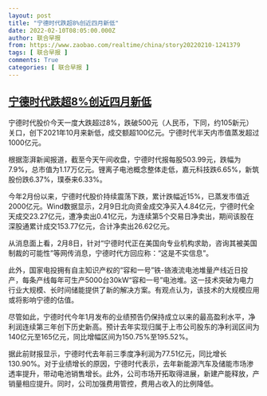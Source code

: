 ```yaml
---
layout: post
title: "宁德时代跌超8%创近四月新低"
date: 2022-02-10T08:05:00.000Z
author: 联合早报
from: https://www.zaobao.com/realtime/china/story20220210-1241379
tags: [ 联合早报 ]
comments: True
categories: [ 联合早报 ]
---
```

<!--1644480300000-->
[宁德时代跌超8%创近四月新低](https://www.zaobao.com/realtime/china/story20220210-1241379)
------

<div>
<p>宁德时代股价今天一度大跌超过8%，跌破500元（人民币，下同，约105新元）关口，创下2021年10月来新低，成交额超100亿元。宁德时代半天内市值蒸发超过1000亿元。</p><p>根据澎湃新闻报道，截至今天午间收盘，宁德时代报每股503.99元，跌幅为7.9%，总市值为1.17万亿元。锂离子电池概念整体走低，嘉元科技跌6.65%，新筑股份跌6.37%，璞泰来6.33%。</p><p>今年2月份以来，宁德时代股价持续震荡下跌，累计跌幅近15%，已蒸发市值近2000亿元。Wind数据显示，2月9日北向资金成交净买入4.84亿元，宁德时代全天成交23.27亿元，遭净卖出0.41亿元，为连续第5个交易日净卖出，期间该股在深股通累计成交153.77亿元，合计净卖出26.62亿元。</p><section id="imu"><div id="dfp-ad-imu1">        </div></section><p>从消息面上看，2月8日，针对“宁德时代正在美国向专业机构求助，咨询其被美国制裁的可能性”等网传消息，宁德时代方回应称：“这是不实信息”。</p><p>此外，国家电投拥有自主知识产权的“容和一号”铁-铬液流电池堆量产线近日投产，每条产线每年可生产5000台30kW“容和一号”电池堆。这一技术突破为电力行业大规模、长时间储能提供了新的解决方案。有观点认为，该技术的大规模应用或将影响宁德的估值。</p><p>尽管如此，宁德时代今年1月发布的业绩预告仍保持成立以来的最高盈利水平，净利润连续第三年创下历史新高。预计去年实现归属于上市公司股东的净利润区间为140亿元至165亿元，同比增幅区间为150.75%至195.52%。</p><div id="innity-in-post"></div><div id="dfp-ad-midarticlespecial">        </div><p>据此前财报显示，宁德时代去年前三季度净利润为77.51亿元，同比增长130.90%。对于业绩增长的原因，宁德时代表示，去年新能源汽车及储能市场渗透率提升，带动电池销售增长。此外，公司市场开拓取得进展，新建产能释放，产销量相应提升。同时，公司加强费用管控，费用占收入的比例降低。</p>      <div class="cx_paywall_placeholder" id="sph_cdp_40"></div>
</div>
